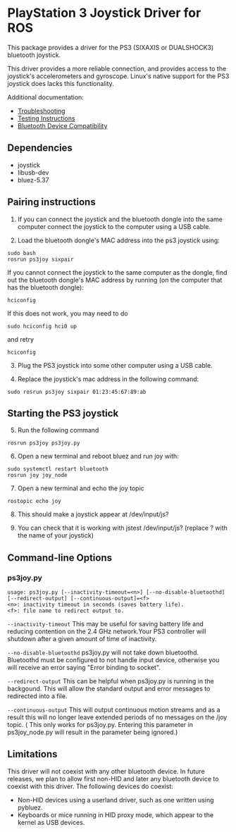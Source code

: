 # PlayStation 3 Joystick Driver for ROS

This package provides a driver for the PS3 (SIXAXIS or DUALSHOCK3) bluetooth joystick.

This driver provides a more reliable connection, and provides access to the joystick's accelerometers and gyroscope. Linux's native support for the PS3 joystick does lacks this functionality.

Additional documentation:

 * [Troubleshooting](doc/troubleshooting.md)
 * [Testing Instructions](doc/testing.md)
 * [Bluetooth Device Compatibility](doc/bluetooth_devices.md)

## Dependencies

* joystick
* libusb-dev
* bluez-5.37

## Pairing instructions

1. If you can connect the joystick and the bluetooth dongle into the same
   computer connect the joystick to the computer using a USB cable.

2. Load the bluetooth dongle's MAC address into the ps3 joystick using:
```
sudo bash
rosrun ps3joy sixpair
```
  If you cannot connect the joystick to the same computer as the dongle,
  find out the bluetooth dongle's MAC address by running (on the computer
  that has the bluetooth dongle):
```
hciconfig
```
  If this does not work, you may need to do
```
sudo hciconfig hci0 up
```
  and retry
```
hciconfig
```
3. Plug the PS3 joystick into some other computer using a USB cable.

4. Replace the joystick's mac address in the following command:
```
sudo rosrun ps3joy sixpair 01:23:45:67:89:ab
```

## Starting the PS3 joystick

5. Run the following command
```
rosrun ps3joy ps3joy.py
```
6. Open a new terminal and reboot bluez and run joy with:
```
sudo systemctl restart bluetooth
rosrun joy joy_node
```
7. Open a new terminal and echo the joy topic
```
rostopic echo joy
```
8. This should make a joystick appear at /dev/input/js?

9. You can check that it is working with
  jstest /dev/input/js?
  (replace ? with the name of your joystick)

## Command-line Options

### ps3joy.py

```
usage: ps3joy.py [--inactivity-timeout=<n>] [--no-disable-bluetoothd] [--redirect-output] [--continuous-output]=<f>
<n>: inactivity timeout in seconds (saves battery life).
<f>: file name to redirect output to.
```

`--inactivity-timeout`
  This may be useful for saving battery life and reducing contention on the 2.4 GHz network.Your PS3 controller
  will shutdown after a given amount of time of inactivity.

`--no-disable-bluetoothd`
   ps3joy.py will not take down bluetoothd. Bluetoothd must be configured to not handle input device, otherwise
   you will receive an error saying "Error binding to socket".

`--redirect-output`
   This can be helpful when ps3joy.py is running in the backgound. This will allow the standard output
   and error messages to redirected into a file.

`--continuous-output`
   This will output continuous motion streams and as a result this will no longer leave extended periods of
   no messages on the /joy topic. ( This only works for ps3joy.py. Entering this parameter in ps3joy_node.py will
   result in the parameter being ignored.)

## Limitations

This driver will not coexist with any other bluetooth device. In future releases, we plan to allow first non-HID and later any bluetooth device to coexist with this driver. The following devices do coexist:

 * Non-HID devices using a userland driver, such as one written using pybluez.
 * Keyboards or mice running in HID proxy mode, which appear to the kernel as USB devices.
